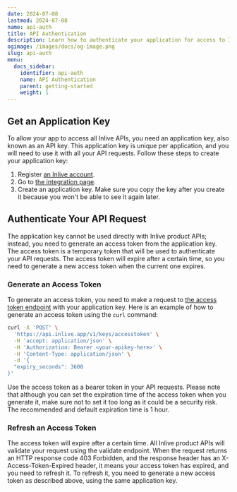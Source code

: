 ```yaml
---
date: 2024-07-08
lastmod: 2024-07-08
name: api-auth
title: API Authentication
description: Learn how to authenticate your application for access to Inlive APIs using an application key and access token.
ogimage: /images/docs/og-image.png
slug: api-auth
menu:
  docs_sidebar:
    identifier: api-auth
    name: API Authentication
    parent: getting-started
    weight: 1
---
```


## Get an Application Key
To allow your app to access all Inlive APIs, you need an application key, also known as an API key. This application key is unique per application, and you will need to use it with all your API requests. Follow these steps to create your application key:
1. Register <a href="{{< getenv env=`_HUGO_INLIVE_STUDIO_ORIGIN` >}}" target="_blank" rel="noopener noreferrer">an Inlive account</a>.
2. Go to <a href="{{< getenv env=`_HUGO_INLIVE_STUDIO_ORIGIN` >}}/settings/integration/" target="_blank" rel="noopener noreferrer">the integration page</a>.
3. Create an application key. Make sure you copy the key after you create it because you won't be able to see it again later.

## Authenticate Your API Request
The application key cannot be used directly with Inlive product APIs; instead, you need to generate an access token from the application key. The access token is a temporary token that will be used to authenticate your API requests. The access token will expire after a certain time, so you need to generate a new access token when the current one expires.

### Generate an Access Token
To generate an access token, you need to make a request to [the access token endpoint](https://api.inlive.app/apidocs/index.html#/apikeys/post_keys_accesstoken) with your application key. Here is an example of how to generate an access token using the `curl` command:
```bash
curl -X 'POST' \
  'https://api.inlive.app/v1/keys/accesstoken' \
  -H 'accept: application/json' \
  -H 'Authorization: Bearer <your-apikey-here>' \
  -H 'Content-Type: application/json' \
  -d '{
  "expiry_seconds": 3600
}'
```

Use the access token as a bearer token in your API requests. Please note that although you can set the expiration time of the access token when you generate it, make sure not to set it too long as it could be a security risk. The recommended and default expiration time is 1 hour.

### Refresh an Access Token
The access token will expire after a certain time. All Inlive product APIs will validate your request using the validate endpoint. When the request returns an HTTP response code 403 Forbidden, and the response header has an X-Access-Token-Expired header, it means your access token has expired, and you need to refresh it. To refresh it, you need to generate a new access token as described above, using the same application key.
